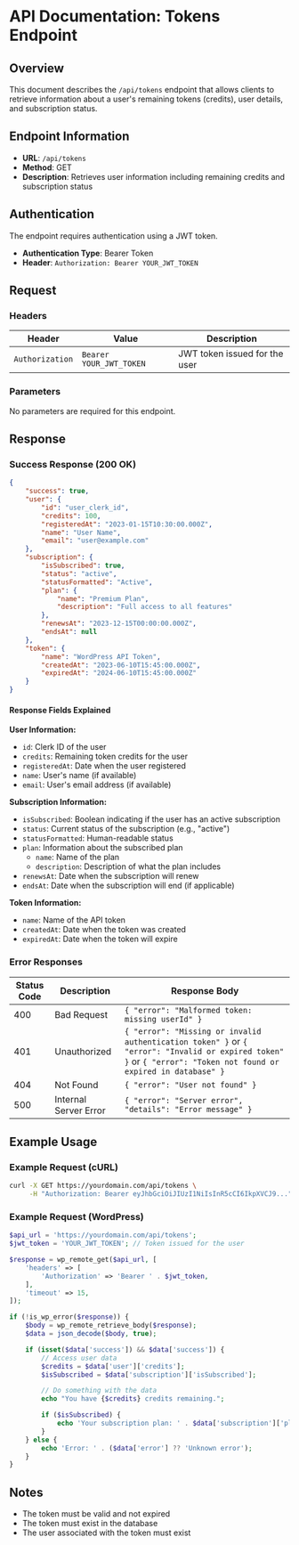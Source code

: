 # API Documentation: Tokens Endpoint

## Overview

This document describes the `/api/tokens` endpoint that allows clients to retrieve information about a user's remaining tokens (credits), user details, and subscription status.

## Endpoint Information

- **URL**: `/api/tokens`
- **Method**: GET
- **Description**: Retrieves user information including remaining credits and subscription status

## Authentication

The endpoint requires authentication using a JWT token.

- **Authentication Type**: Bearer Token
- **Header**: `Authorization: Bearer YOUR_JWT_TOKEN`

## Request

### Headers

| Header          | Value                   | Description                   |
| --------------- | ----------------------- | ----------------------------- |
| `Authorization` | `Bearer YOUR_JWT_TOKEN` | JWT token issued for the user |

### Parameters

No parameters are required for this endpoint.

## Response

### Success Response (200 OK)

```json
{
	"success": true,
	"user": {
		"id": "user_clerk_id",
		"credits": 100,
		"registeredAt": "2023-01-15T10:30:00.000Z",
		"name": "User Name",
		"email": "user@example.com"
	},
	"subscription": {
		"isSubscribed": true,
		"status": "active",
		"statusFormatted": "Active",
		"plan": {
			"name": "Premium Plan",
			"description": "Full access to all features"
		},
		"renewsAt": "2023-12-15T00:00:00.000Z",
		"endsAt": null
	},
	"token": {
		"name": "WordPress API Token",
		"createdAt": "2023-06-10T15:45:00.000Z",
		"expiredAt": "2024-06-10T15:45:00.000Z"
	}
}
```

#### Response Fields Explained

**User Information:**

- `id`: Clerk ID of the user
- `credits`: Remaining token credits for the user
- `registeredAt`: Date when the user registered
- `name`: User's name (if available)
- `email`: User's email address (if available)

**Subscription Information:**

- `isSubscribed`: Boolean indicating if the user has an active subscription
- `status`: Current status of the subscription (e.g., "active")
- `statusFormatted`: Human-readable status
- `plan`: Information about the subscribed plan
  - `name`: Name of the plan
  - `description`: Description of what the plan includes
- `renewsAt`: Date when the subscription will renew
- `endsAt`: Date when the subscription will end (if applicable)

**Token Information:**

- `name`: Name of the API token
- `createdAt`: Date when the token was created
- `expiredAt`: Date when the token will expire

### Error Responses

| Status Code | Description           | Response Body                                                                                                                                                    |
| ----------- | --------------------- | ---------------------------------------------------------------------------------------------------------------------------------------------------------------- |
| 400         | Bad Request           | `{ "error": "Malformed token: missing userId" }`                                                                                                                 |
| 401         | Unauthorized          | `{ "error": "Missing or invalid authentication token" }` or `{ "error": "Invalid or expired token" }` or `{ "error": "Token not found or expired in database" }` |
| 404         | Not Found             | `{ "error": "User not found" }`                                                                                                                                  |
| 500         | Internal Server Error | `{ "error": "Server error", "details": "Error message" }`                                                                                                        |

## Example Usage

### Example Request (cURL)

```bash
curl -X GET https://yourdomain.com/api/tokens \
     -H "Authorization: Bearer eyJhbGciOiJIUzI1NiIsInR5cCI6IkpXVCJ9..."
```

### Example Request (WordPress)

```php
$api_url = 'https://yourdomain.com/api/tokens';
$jwt_token = 'YOUR_JWT_TOKEN'; // Token issued for the user

$response = wp_remote_get($api_url, [
	'headers' => [
		'Authorization' => 'Bearer ' . $jwt_token,
	],
	'timeout' => 15,
]);

if (!is_wp_error($response)) {
	$body = wp_remote_retrieve_body($response);
	$data = json_decode($body, true);

	if (isset($data['success']) && $data['success']) {
		// Access user data
		$credits = $data['user']['credits'];
		$isSubscribed = $data['subscription']['isSubscribed'];

		// Do something with the data
		echo "You have {$credits} credits remaining.";

		if ($isSubscribed) {
			echo 'Your subscription plan: ' . $data['subscription']['plan']['name'];
		}
	} else {
		echo 'Error: ' . ($data['error'] ?? 'Unknown error');
	}
}
```

## Notes

- The token must be valid and not expired
- The token must exist in the database
- The user associated with the token must exist
